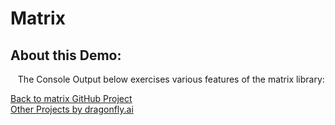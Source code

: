 # Matrix
## About this Demo:
&nbsp;&nbsp;&nbsp;The Console Output below exercises various features of the matrix library:<br />

<div id="console"></div>

<script type="application/javascript" src="js/main.js"></script>

<a href="https://github.com/dragonfly-ai/matrix">Back to matrix GitHub Project</a><br />
<a href="https://github.com/dragonfly-ai/">Other Projects by dragonfly.ai</a><br />

